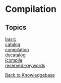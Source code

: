# Compilation

<PageHeader />

## Topics

[basic](./basic/README.md)  
[catalog](./catalog/README.md)  
[compilation](./compilation/README.md)  
[decatalog](./decatalog/README.md)  
[jcompile](./jcompile/README.md)  
[reserved-keywords](./reserved-keywords/README.md)  

[Back to Knowledgebase](./../README.md)

  
<PageFooter />
